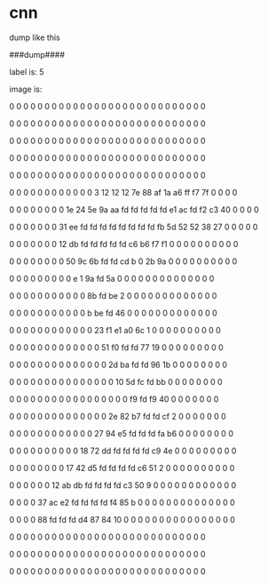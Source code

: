 # cnn


dump like this


###dump####

label is:   5

image is:

 0  0  0  0  0  0  0  0  0  0  0  0  0  0  0  0  0  0  0  0  0  0  0  0  0  0  0  0
 
 0  0  0  0  0  0  0  0  0  0  0  0  0  0  0  0  0  0  0  0  0  0  0  0  0  0  0  0
 
 0  0  0  0  0  0  0  0  0  0  0  0  0  0  0  0  0  0  0  0  0  0  0  0  0  0  0  0
 
 0  0  0  0  0  0  0  0  0  0  0  0  0  0  0  0  0  0  0  0  0  0  0  0  0  0  0  0
 
 0  0  0  0  0  0  0  0  0  0  0  0  0  0  0  0  0  0  0  0  0  0  0  0  0  0  0  0
 
 0  0  0  0  0  0  0  0  0  0  0  0  3 12 12 12 7e 88 af 1a a6 ff f7 7f  0  0  0  0
 
 0  0  0  0  0  0  0  0 1e 24 5e 9a aa fd fd fd fd fd e1 ac fd f2 c3 40  0  0  0  0
 
 0  0  0  0  0  0  0 31 ee fd fd fd fd fd fd fd fd fb 5d 52 52 38 27  0  0  0  0  0
 
 0  0  0  0  0  0  0 12 db fd fd fd fd fd c6 b6 f7 f1  0  0  0  0  0  0  0  0  0  0
 
 0  0  0  0  0  0  0  0 50 9c 6b fd fd cd  b  0 2b 9a  0  0  0  0  0  0  0  0  0  0
 
 0  0  0  0  0  0  0  0  0  e  1 9a fd 5a  0  0  0  0  0  0  0  0  0  0  0  0  0  0
 
 0  0  0  0  0  0  0  0  0  0  0 8b fd be  2  0  0  0  0  0  0  0  0  0  0  0  0  0
 
 0  0  0  0  0  0  0  0  0  0  0  b be fd 46  0  0  0  0  0  0  0  0  0  0  0  0  0
 
 0  0  0  0  0  0  0  0  0  0  0  0 23 f1 e1 a0 6c  1  0  0  0  0  0  0  0  0  0  0
 
 0  0  0  0  0  0  0  0  0  0  0  0  0 51 f0 fd fd 77 19  0  0  0  0  0  0  0  0  0
 
 0  0  0  0  0  0  0  0  0  0  0  0  0  0 2d ba fd fd 96 1b  0  0  0  0  0  0  0  0
 
 0  0  0  0  0  0  0  0  0  0  0  0  0  0  0 10 5d fc fd bb  0  0  0  0  0  0  0  0
 
 0  0  0  0  0  0  0  0  0  0  0  0  0  0  0  0  0 f9 fd f9 40  0  0  0  0  0  0  0
 
 0  0  0  0  0  0  0  0  0  0  0  0  0  0 2e 82 b7 fd fd cf  2  0  0  0  0  0  0  0
 
 0  0  0  0  0  0  0  0  0  0  0  0 27 94 e5 fd fd fd fa b6  0  0  0  0  0  0  0  0
 
 0  0  0  0  0  0  0  0  0  0 18 72 dd fd fd fd fd c9 4e  0  0  0  0  0  0  0  0  0
 
 0  0  0  0  0  0  0  0 17 42 d5 fd fd fd fd c6 51  2  0  0  0  0  0  0  0  0  0  0
 
 0  0  0  0  0  0 12 ab db fd fd fd fd c3 50  9  0  0  0  0  0  0  0  0  0  0  0  0
 
 0  0  0  0 37 ac e2 fd fd fd fd f4 85  b  0  0  0  0  0  0  0  0  0  0  0  0  0  0
 
 0  0  0  0 88 fd fd fd d4 87 84 10  0  0  0  0  0  0  0  0  0  0  0  0  0  0  0  0
 
 0  0  0  0  0  0  0  0  0  0  0  0  0  0  0  0  0  0  0  0  0  0  0  0  0  0  0  0
 
 0  0  0  0  0  0  0  0  0  0  0  0  0  0  0  0  0  0  0  0  0  0  0  0  0  0  0  0
 
 0  0  0  0  0  0  0  0  0  0  0  0  0  0  0  0  0  0  0  0  0  0  0  0  0  0  0  0
